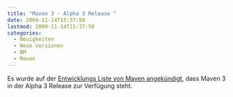 ```yaml
---
title: "Maven 3 - Alpha 3 Release "
date: 2009-11-14T15:37:50
lastmod: 2009-11-14T15:37:50
categories:
  - Neuigkeiten
  - Neue Versionen
  - BM
  - Maven
---
```

Es wurde auf der <a href="http://old.nabble.com/-ANN--Apache-Maven-3.0-alpha-3-Released-td26335964.html">Entwicklungs Liste von Maven angekündigt</a>, dass Maven 3 in der Alpha 3 Release zur Verfügung steht.
